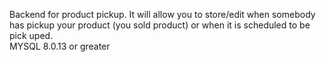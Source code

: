 Backend for product pickup. It will allow you to store/edit when somebody has pickup your product (you sold product) or when it is scheduled to be pick uped.<br/>
MYSQL 8.0.13 or greater